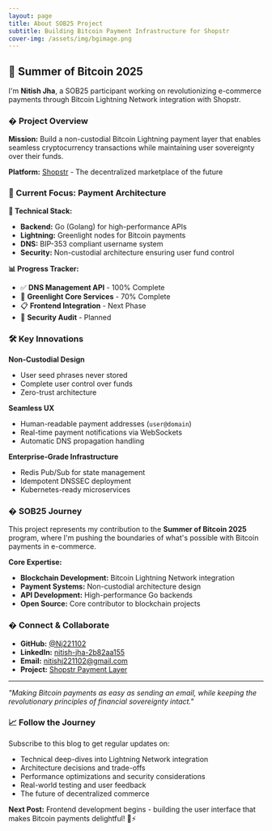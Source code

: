 ```yaml
---
layout: page
title: About SOB25 Project
subtitle: Building Bitcoin Payment Infrastructure for Shopstr
cover-img: /assets/img/bgimage.png
---
```


## 🚀 Summer of Bitcoin 2025

I'm **Nitish Jha**, a SOB25 participant working on revolutionizing e-commerce payments through Bitcoin Lightning Network integration with Shopstr.

### � Project Overview

**Mission:** Build a non-custodial Bitcoin Lightning payment layer that enables seamless cryptocurrency transactions while maintaining user sovereignty over their funds.

**Platform:** [Shopstr](https://shopstr.store) - The decentralized marketplace of the future

### 🎯 Current Focus: Payment Architecture

**🔧 Technical Stack:**
- **Backend:** Go (Golang) for high-performance APIs
- **Lightning:** Greenlight nodes for Bitcoin payments  
- **DNS:** BIP-353 compliant username system
- **Security:** Non-custodial architecture ensuring user fund control

**📊 Progress Tracker:**
- ✅ **DNS Management API** - 100% Complete
- 🚧 **Greenlight Core Services** - 70% Complete  
- 📋 **Frontend Integration** - Next Phase
- 🔐 **Security Audit** - Planned

### 🛠️ Key Innovations

**Non-Custodial Design**
- User seed phrases never stored
- Complete user control over funds
- Zero-trust architecture

**Seamless UX**
- Human-readable payment addresses (`user@domain`)
- Real-time payment notifications via WebSockets
- Automatic DNS propagation handling

**Enterprise-Grade Infrastructure**
- Redis Pub/Sub for state management
- Idempotent DNSSEC deployment
- Kubernetes-ready microservices

### � SOB25 Journey

This project represents my contribution to the **Summer of Bitcoin 2025** program, where I'm pushing the boundaries of what's possible with Bitcoin payments in e-commerce.

**Core Expertise:**
- **Blockchain Development:** Bitcoin Lightning Network integration
- **Payment Systems:** Non-custodial architecture design
- **API Development:** High-performance Go backends
- **Open Source:** Core contributor to blockchain projects

### � Connect & Collaborate

- **GitHub:** [@Nj221102](https://github.com/Nj221102)
- **LinkedIn:** [nitish-jha-2b82aa155](https://linkedin.com/in/nitish-jha-2b82aa155)
- **Email:** nitishj221102@gmail.com
- **Project:** [Shopstr Payment Layer](https://github.com/Nj221102)

---

*"Making Bitcoin payments as easy as sending an email, while keeping the revolutionary principles of financial sovereignty intact."*

### 📈 Follow the Journey

Subscribe to this blog to get regular updates on:
- Technical deep-dives into Lightning Network integration
- Architecture decisions and trade-offs
- Performance optimizations and security considerations  
- Real-world testing and user feedback
- The future of decentralized commerce

**Next Post:** Frontend development begins - building the user interface that makes Bitcoin payments delightful! 🎨⚡